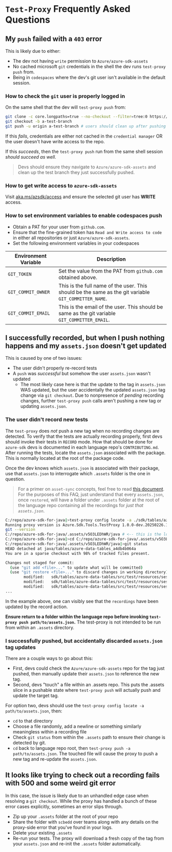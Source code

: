 # `Test-Proxy` Frequently Asked Questions

## My `push` failed with a `403` error

This is likely due to either:

- The dev not having `write` permission to `Azure/azure-sdk-assets`
- No cached microsoft `git` credentials in the shell the dev runs `test-proxy push` from.
- Being in `codespaces` where the dev's git user isn't available in the default session.

### How to check the `git` user is properly logged in

On the same shell that the dev will `test-proxy push` from:

```bash
git clone -c core.longpaths=true --no-checkout --filter=tree:0 https://github.com/Azure/azure-sdk-assets.git
git checkout -b a-test-branch
git push -u origin a-test-branch # users should clean up after pushing a test branch, but in the case they don't devs may need to select a different test branch name
```

If this _fails_, credentials are either not cached in the `credential manager` OR the user doesn't have write access to the repo.

If this _succeeds_, then the `test-proxy push` run from the same shell session _should succeed as well_.

> Devs should ensure they navigate to `Azure/azure-sdk-assets` and clean up the test branch they just successfully pushed.

### How to get write access to `azure-sdk-assets`

Visit [aka.ms/azsdk/access](https://aka.ms/azsdk/access) and ensure the selected git user has **WRITE** access.

### How to set environment variables to enable codespaces push

- Obtain a PAT for your user from `github.com`.
 - Ensure that the fine-grained token has `Read and Write access to code` in either all repositories or just `Azure/azure-sdk-assets`.
- Set the following environment variables in your codespaces

| Environment Variable | Description |
|---|---|
|`GIT_TOKEN`| Set the value from the PAT from `github.com` obtained above. |
|`GIT_COMMIT_OWNER`| This is the full name of the user. This should be the same as the git variable `GIT_COMMITTER_NAME`. |
|`GIT_COMMIT_EMAIL`| This is the email of the user. This should be same as the git variable `GIT_COMMITTER_EMAIL`.|

## I successfully recorded, but when I push nothing happens and my `assets.json` doesn't get updated

This is caused by one of two issues:

- The user didn't properly re-record tests
- A `push` was _successful_ but somehow the user `assets.json` wasn't updated
  - The most likely case here is that the update to the tag in `assets.json` WAS updated, but the user accidentally the updated `assets.json` tag change via `git checkout`. Due to nonpresence of _pending_ recording changes, further `test-proxy push` calls aren't pushing a new tag or updating `assets.json`.

### The user didn't record new tests

The `test-proxy` does _not_ push a new tag when no recording changes are detected. To verify that the tests are actually recording properly, first devs should invoke their tests in `RECORD` mode. How that should be done for `azure-sdk` devs is documented in each language repo's `CONTRIBUTING.md`. After running the tests, locate the `assets.json` associated with the package. This is normally located at the root of the package code.

Once the dev knows which `assets.json` is associated with their package, use that `assets.json` to interrogate which `.assets` folder is the one in question.

> For a primer on `asset-sync` concepts, feel free to read [this document](https://github.com/Azure/azure-sdk-tools/blob/main/tools/test-proxy/documentation/asset-sync/README.md). For the purposes of this FAQ, just understand that every `assets.json`, once `restored`, will have a folder under `.assets` folder at the root of the language repo containing all the recordings for _just that `assets.json`_.

```bash
C:/repo/azure-sdk-for-java|>test-proxy config locate -a ./sdk/tables/azure-data-tables/assets.json
Running proxy version is Azure.Sdk.Tools.TestProxy 1.0.0-dev.20250226.1
git --version
C:/repo/azure-sdk-for-java/.assets/v5O3LEDhWR/java # <-- this is the location of the cloned assets
C:/repo/azure-sdk-for-java|>cd C:/repo/azure-sdk-for-java/.assets/v5O3LEDhWR/java
C:/repo/azure-sdk-for-java/.assets/v5O3LEDhWR/java|>git status
HEAD detached at java/tables/azure-data-tables_a4db4b064a
You are in a sparse checkout with 98% of tracked files present.

Changes not staged for commit:
  (use "git add <file>..." to update what will be committed)
  (use "git restore <file>..." to discard changes in working directory)
        modified:   sdk/tables/azure-data-tables/src/test/resources/session-records/TableAsyncClientTest.submitTransaction.json
        modified:   sdk/tables/azure-data-tables/src/test/resources/session-records/TableAsyncClientTest.submitTransactionAllActions.json
        modified:   sdk/tables/azure-data-tables/src/test/resources/session-records/TableAsyncClientTest.submitTransactionAllActionsForEntitiesWithSingleQuotesInPartitionKey.json
...
```

In the example above, one can visibly see that the `recordings` have been updated by the record action.

**Ensure return to a folder within the language repo before invoking `test-proxy push path/to/assets.json`.** The test-proxy is not intended to be run from within an `.assets` directory.

### I successfully pushed, but accidentally discarded `assets.json` tag updates

There are a couple ways to go about this:

- First, devs could check the `Azure/azure-sdk-assets` repo for the tag just pushed, then manually update their `assets.json` to reference the new tag.
- Second, devs "touch" a file within an .assets repo. This puts the .assets slice in a pushable state where `test-proxy push` will actually push and update the target tag.

For option two, devs should use the `test-proxy config locate -a path/to/assets.json`, then:

- `cd` to that directory
- Choose a file randomly, add a newline or something similarly meaningless within a recording file
- Check `git status` from within the `.assets` path to ensure their change is detected by git.
- `cd` back to language repo root, then `test-proxy push -a path/to/assets.json`. The touched file will cause the proxy to push a new tag and re-update the `assets.json`.

## It looks like trying to check out a recording fails with 500 and some weird git error

In this case, the issue is likely due to an unhandled edge case when resolving a `git checkout`. While the proxy has handled a bunch of these error cases explicitly, sometimes an error slips through.

- Zip up your `.assets` folder at the root of your repo
- Share the folder with `scbedd` over teams along with any details on the proxy-side error that you've found in your logs.
- Delete your existing `.assets`
- Re-run your tests. The proxy will download a fresh copy of the tag from your `assets.json` and re-init the `.assets` folder automatically.